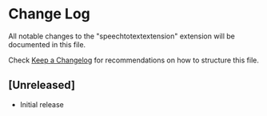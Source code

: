 # Change Log

All notable changes to the "speechtotextextension" extension will be documented in this file.

Check [Keep a Changelog](http://keepachangelog.com/) for recommendations on how to structure this file.

## [Unreleased]

- Initial release